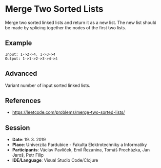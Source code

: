 ﻿# Merge Two Sorted Lists

Merge two sorted linked lists and return it as a new list. The new list should be made by splicing together the nodes of the first two lists.

## Example

```
Input: 1->2->4, 1->3->4
Output: 1->1->2->3->4->4
```

## Advanced
Variant number of input sorted linked lists.

## References

- https://leetcode.com/problems/merge-two-sorted-lists/

## Session

- **Date**: 19. 3. 2019
- **Place**: Univerzita Pardubice - Fakulta Elektrotechniky a Informatiky
- **Participants**: Václav Pavlíček, Emil Řezanina, Tomáš Procházka, Jan Jaroš, Petr Filip
- **IDE/Language**: Visual Studio Code/Clojure